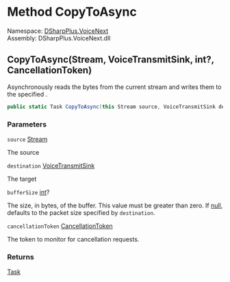 # Method CopyToAsync

Namespace: [DSharpPlus.VoiceNext](DSharpPlus.VoiceNext.md)  
Assembly: DSharpPlus.VoiceNext.dll

## <a id="DSharpPlus_VoiceNext_StreamExtensions_CopyToAsync_System_IO_Stream_DSharpPlus_VoiceNext_VoiceTransmitSink_System_Nullable_System_Int32__System_Threading_CancellationToken_"></a>CopyToAsync\(Stream, VoiceTransmitSink, int?, CancellationToken\)

Asynchronously reads the bytes from the current stream and writes them to the specified <xref href="DSharpPlus.VoiceNext.VoiceTransmitSink" data-throw-if-not-resolved="false"></xref>.

```csharp
public static Task CopyToAsync(this Stream source, VoiceTransmitSink destination, int? bufferSize = null, CancellationToken cancellationToken = default)
```

### Parameters

`source` [Stream](https://learn.microsoft.com/dotnet/api/system.io.stream)

The source <xref href="System.IO.Stream" data-throw-if-not-resolved="false"></xref>

`destination` [VoiceTransmitSink](DSharpPlus.VoiceNext.VoiceTransmitSink.md)

The target <xref href="DSharpPlus.VoiceNext.VoiceTransmitSink" data-throw-if-not-resolved="false"></xref>

`bufferSize` [int](https://learn.microsoft.com/dotnet/api/system.int32)?

The size, in bytes, of the buffer. This value must be greater than zero. If <a href="https://learn.microsoft.com/dotnet/csharp/language-reference/keywords/null">null</a>, defaults to the packet size specified by <code class="paramref">destination</code>.

`cancellationToken` [CancellationToken](https://learn.microsoft.com/dotnet/api/system.threading.cancellationtoken)

The token to monitor for cancellation requests.

### Returns

[Task](https://learn.microsoft.com/dotnet/api/system.threading.tasks.task)

